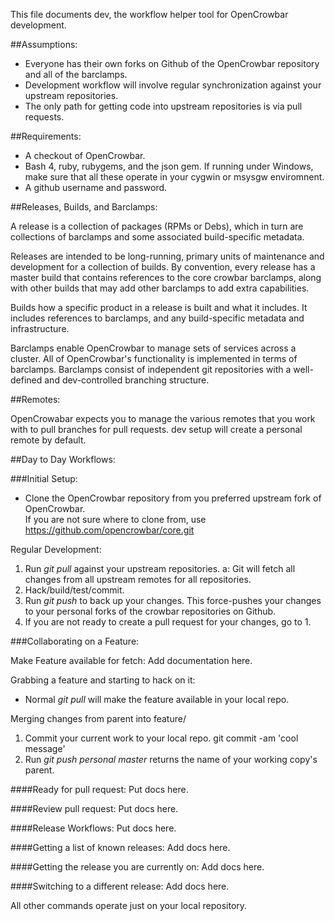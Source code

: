 This file documents dev, the workflow helper tool for OpenCrowbar
development.

##Assumptions:

 * Everyone has their own forks on Github of the OpenCrowbar repository
   and all of the barclamps.
 * Development workflow will involve regular synchronization
   against your upstream repositories.
 * The only path for getting code into upstream repositories is via
   pull requests.

##Requirements:

 * A checkout of OpenCrowbar.
 * Bash 4, ruby, rubygems, and the json gem.
   If running under Windows, make sure that all these operate in your
   cygwin or msysgw enviromnent.
 * A github username and password.

##Releases, Builds, and Barclamps:

A release is a collection of packages (RPMs or Debs), which in turn are collections of
barclamps and some associated build-specific metadata.

Releases are intended to be long-running, primary units of maintenance
and development for a collection of builds. By convention, every
release has a master build that contains references to the core
crowbar barclamps, along with other builds that may add other
barclamps to add extra capabilities.

Builds how a specific product in a release is built and what it
includes.  It includes references to barclamps, and any build-specific
metadata and infrastructure.

Barclamps enable OpenCrowbar to manage sets of services across a
cluster. All of OpenCrowbar's functionality is implemented in terms of
barclamps. Barclamps consist of independent git repositories with a
well-defined and dev-controlled branching structure.


##Remotes:

OpenCrowabar expects you to manage the various remotes that you work with to pull
branches for pull requests. dev setup will create a personal remote by
default.


##Day to Day Workflows:

###Initial Setup:

* Clone the OpenCrowbar repository from you preferred upstream fork of OpenCrowbar.  
If you are not sure where to clone from, use https://github.com/opencrowbar/core.git

Regular Development:

  1. Run _git pull_ against your upstream repositories.
    a: Git will fetch all changes from all upstream remotes for all
       repositories.
  2. Hack/build/test/commit.
  3. Run _git push_ to back up your changes.  This force-pushes your
    changes to your personal forks of the crowbar repositories on
    Github.
  4. If you are not ready to create a pull request for your changes, go
    to 1.

###Collaborating on a Feature:

Make Feature available for fetch:
Add documentation here.

Grabbing a feature and starting to hack on it:

* Normal _git pull_ will make the feature available in your local repo.

Merging changes from parent into feature/<featurename>

  1. Commit your current work to your local repo. git commit -am 'cool message'
  2. Run _git push personal master_  returns the name of your working copy's parent.


####Ready for pull request:
Put docs here.

####Review pull request:
Put docs here.

####Release Workflows:
Put docs here.

####Getting a list of known releases:
Add docs here.

####Getting the release you are currently on:
Add docs here.

####Switching to a different release:
Add docs here.

All other commands operate just on your local repository.
